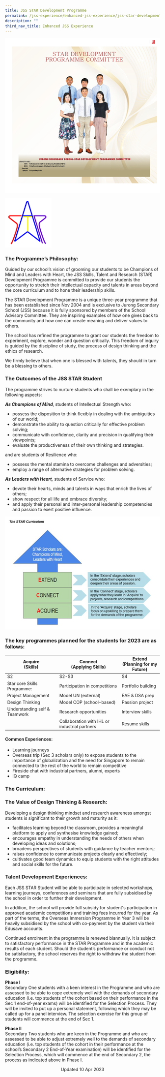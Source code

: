```yaml
---
title: JSS STAR Development Programme
permalink: /jss-experience/enhanced-jss-experience/jss-star-development-programme/
description: ""
third_nav_title: Enhanced JSS Experience
---
```


![STAR Committee 2023](/images/staff24.jpg)

<img src="/images/STAR%20programme.png" style="width:30%">
		 
### The Programme’s Philosophy:
Guided by our school’s vision of grooming our students to be Champions of Mind and Leaders with Heart, the JSS Skills, Talent and Research (STAR) Development Programme is committed to provide our students the opportunity to stretch their intellectual capacity and talents in areas beyond the core curriculum and to hone their leadership skills.

The STAR Development Programme is a unique three-year programme that has been established since Nov 2004 and is exclusive to Jurong Secondary School (JSS) because it is fully sponsored by members of the School Advisory Committee. They are inspiring examples of how one gives back to the community and how one can create meaning and deliver values to others.&nbsp;

The school has refined the programme to grant our students the freedom to experiment, explore, wonder and question critically. This freedom of inquiry is guided by the discipline of study, the process of design thinking and the ethics of research.&nbsp;

We firmly believe that when one is blessed with talents, they should in turn be a blessing to others.


### The Outcomes of the JSS STAR Student
The programme strives to nurture students who shall be exemplary in the following aspects:

_**As Champions of Mind**_,&nbsp;students of Intellectual Strength who:
* possess the disposition to think flexibly in dealing with the ambiguities of our world;
* demonstrate the ability to question critically for effective problem solving;
* communicate with confidence, clarity and precision in qualifying their viewpoints;
* evaluate the productiveness of their own thinking and strategies.

and are students of Resilience who:
* possess the mental stamina to overcome challenges and adversities;
* employ a range of alternative strategies for problem solving.

_**As Leaders with Heart**,_&nbsp;students of Service who:
* devote their hearts, minds and talents in ways that enrich the lives of others;
* show respect for all life and embrace diversity;
* and apply their personal and inter-personal leadership competencies and passion to exert positive influence.

![](/images/star%20framework.JPG)

### The key programmes planned for the students for 2023 are as follows:


| **Acquire** <br> (Skills) | **Connect** <br>(Applying Skills) | **Extend** <br> (Planning for my Future) |
| -------- | -------- | -------- |
|  S2   | S2-S3     | S4    |
|   Star core Skills Programme:  | Participation in competitions     | Portfolio building  |
|  Project Management   | Model UN (external)     |EAE &amp; DSA prep     |
|   Design Thinking  | Model COP (school-based)     | Passion project    |
|  Understanding self &amp; Teamwork    | Research opportunities   |Interview skills     |
|      | Collaboration with IHL or industrial partners   | Resume skills     |

#### Common Experiences:
* Learning journeys
* Overseas trip (Sec 3 scholars only) to expose students to the importance of globalization and the need for Singapore to remain connected to the rest of the world to remain competitive
* Fireside chat with industrial partners, alumni, experts 
* IQ camp



### The Curriculum:



### The Value of Design Thinking &amp; Research:

Developing a design thinking mindset and research awareness amongst students is significant to their growth and maturity as it:
* facilitates learning beyond the classroom, provides a meaningful platform to apply and synthesise knowledge gained;
* encourages empathy in understanding the needs of others when developing ideas and solutions;
* broadens perspectives of students with guidance by teacher mentors;
* raises confidence to communicate projects clearly and effectively;
* cultivates good team dynamics to equip students with the right attitudes and social skills for the future.

### Talent Development Experiences:
Each JSS STAR Student will be able to participate in selected workshops, learning journeys, conferences and seminars that are fully subsidised by the school in order to further their development.&nbsp;

In addition, the school will provide full subsidy for student's participation in approved academic competitions and training fees incurred for the year. As part of the terms, the Overseas Immersion Programme in Year 3 will be heavily subsidised by the school with co-payment by the student via their Edusave accounts.  

Continued enrolment in the programme is renewed biannually. It is subject to satisfactory performance in the STAR Programme and in the academic results of each student. Should the student’s performance or conduct not be satisfactory, the school reserves the right to withdraw the student from the programme.

### Eligibility:

**Phase I** <br>
Secondary One students with a keen interest in the Programme and who are assessed to be able to cope extremely well with the demands of secondary education (i.e. top students of the cohort based on their performance in the Sec 1 end-of-year exams) will be identified for the Selection Process. They will be invited to put up a personal statement, following which they may be called up for a panel interview. The selection exercise for this group of students will commence at the end of Sec 1.  
  
**Phase II** <br>
Secondary Two students who are keen in the Programme and who are assessed to be able to adjust extremely well to the demands of secondary education (i.e. top students of the cohort in their performance at the school’s Secondary 2 End-of-Year examination) will be identified for the Selection Process, which will commence at the end of Secondary 2, the process as indicated above in Phase I.

<center> Updated 10 Apr 2023 </center>
